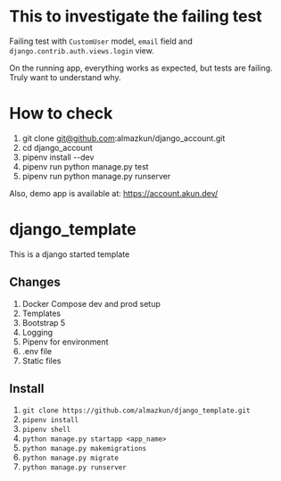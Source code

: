 # This to investigate the failing test

Failing test with `CustomUser` model, `email` field and `django.contrib.auth.views.login` view.

On the running app, everything works as expected, but tests are failing. Truly want to understand why.

# How to check
1. git clone git@github.com:almazkun/django_account.git
1. cd django_account
1. pipenv install --dev
1. pipenv run python manage.py test 
1. pipenv run python manage.py runserver

Also, demo app is available at: https://account.akun.dev/


# django_template
This is a django started template

## Changes
1. Docker Compose dev and prod setup
1. Templates 
1. Bootstrap 5
1. Logging
1. Pipenv for environment
1. .env file
1. Static files 


## Install
1. `git clone https://github.com/almazkun/django_template.git`
2. `pipenv install`
3. `pipenv shell`
4. `python manage.py startapp <app_name>`
5. `python manage.py makemigrations`
6. `python manage.py migrate`
7. `python manage.py runserver`

